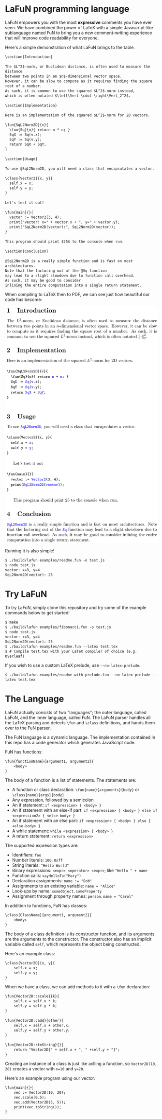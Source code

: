 # LaFuN programming language

LaFuN empowers you with the most **expressive** comments you have ever seen.
We have combined the power of LaTeX with a simple Javascript-like sublanguage named FuN
to bring you a new comment-writing experience that will improve code readability for everyone.

Here's a simple demonstration of what LaFuN brings to the table.

```
\section{Introduction}

The $L^2$-norm, or Euclidean distance, is often used to measure the distance
between two points in an $n$-dimensional vector space.
However, it can be slow to compute as it requires finding the square root of a number.
As such, it is common to use the squared $L^2$-norm instead,
which is often notated $\left\Vert \cdot \right\Vert_2^2$.

\section{Implementation}

Here is an implementation of the squared $L^2$-norm for 2D vectors.

\fun{SqL2Norm2D}{v}{
  \fun{Sq}{n}{ return n * n; }
  SqX := Sq(v.x);
  SqY := Sq(v.y);
  return SqX + SqY;
}

\section{Usage}

To use @SqL2Norm2D, you will need a class that encapsulates a vector.

\class{Vector2}{x, y}{
  self.x = x;
  self.y = y;
}

Let's test it out!

\fun{main}{}{
  vector := Vector2(3, 4);
  print("vector: x=" + vector.x + ", y=" + vector.y);
  print("SqL2Norm2D(vector):", SqL2Norm2D(vector));
}

This program should print $25$ to the console when run.

\section{Conclusion}

@SqL2Norm2D is a really simple function and is fast on most architectures.
Note that the factoring out of the @Sq function
may lead to a slight slowdown due to function call overhead.
As such, it may be good to consider
inlining the entire computation into a single return statement.
```

When compiling to LaTeX then to PDF, we can see just how beautiful our code has become:

![Sample LaFuN output](/images/readme-sample-latex-output.png)

Running it is also simple!

```
$ ./build/lafun examples/readme.fun -o test.js
$ node test.js
vector: x=3, y=4
SqL2Norm2D(vector): 25
```

# Try LaFuN

To try LaFuN, simply clone this repository and try some of the example commands below to get started!

```
$ make
$ ./build/lafun examples/fibonacci.fun -o test.js
$ node test.js
vector: x=3, y=4
SqL2Norm2D(vector): 25
$ ./build/lafun examples/readme.fun --latex test.tex
$ # Compile test.tex with your LaTeX compiler of choice (e.g. Overleaf)
```

If you wish to use a custom LaTeX prelude, use `--no-latex-prelude`.

```
$ ./build/lafun examples/readme-with-prelude.fun --no-latex-prelude --latex test.tex
```

# The Language

LaFuN actually consists of two "languages"; the outer language, called LaFuN,
and the inner language, called FuN. The LaFuN parser handles all the LaTeX
parsing and detects `\fun` and `\class` definitions, and hands them over to the
FuN parser.

The FuN language is a dynamic language. The implementation contained in this
repo has a code generator which generates JavaScript code.

FuN has functions:

```
\fun{functionName}{argument1, argument2}{
	<body>
}
```

The body of a function is a list of statements. The statements are:

* A function or class declaration: `\fun{name}{arguments}{body}` or `\class{name}{args}{body}`
* Any expression, followed by a semicolon
* An if statement: `if <expression> { <body> }`
* An if statement with an else-if part: `if <expression> { <body> } else if <expression2> { <else-body> }`
* An if statement with an else part: `if <expression> { <body> } else { <else-body> }`
* A while statement: `while <expression> { <body> }`
* A return statement: `return <expression>`

The supported expression types are:

* Identifiers: `foo`
* Number literals: `100`, `0xff`
* String literals: `"Hello World"`
* Binary expressions: `<expr> <operator> <expr>`; like `"Hello " + name`
* Function calls: `sayHelloTo("Mary")`
* Declaration assignments: `name := "Bob"`
* Assignments to an existing variable: `name = "Alice"`
* Look-ups by name: `someObject.someProperty`
* Assignment through property names: `person.name = "Carol"`

In addition to functions, FuN has classes:

```
\class{ClassName}{argument1, argument2}{
	<body>
}
```

The body of a class definition is its constructor function, and its arguments
are the arguments to the constructor. The constructor also has an implicit variable
called `self`, which represents the object being constructed.

Here's an example class:

```
\class{Vector2D}{x, y}{
	self.x = x;
	self.y = y;
}
```

When we have a class, we can add methods to it with a `\fun` declaration:

```
\fun{Vector2D::scale}{k}{
	self.x = self.x * k;
	self.y = self.y * k;
}

\fun{Vector2D::add}{other}{
	self.x = self.x + other.x;
	self.y = self.y + other.y;
}

\fun{Vector2D::toString}{}{
	return "Vector2D{" + self.x + ", " +self.y + "}";
}
```

Creating an instance of a class is just like aclling a function,
so `Vector2D(10, 20)` creates a vector with `x=10` and `y=20`.

Here's an example program using our vector:

```
\fun{main}{}{
	vec := Vector2D(10, 20);
	vec.scale(0.5);
	vec.add(Vector2D(5, 5));
	print(vec.toString());
}
```

